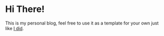 # Hi There!

This is my personal blog, feel free to use it as a template for your own just like [I did](https://vercel.com/templates/next.js/portfolio-starter-kit).
